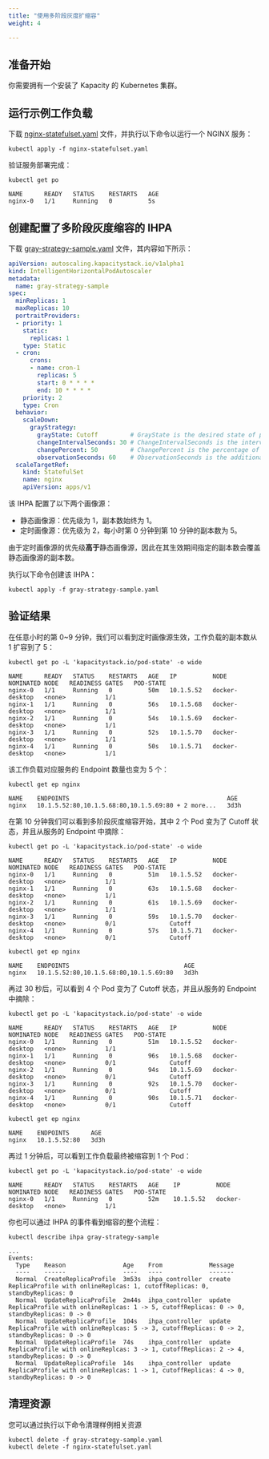 ```yaml
---
title: "使用多阶段灰度扩缩容"
weight: 4

---
```


## 准备开始

你需要拥有一个安装了 Kapacity 的 Kubernetes 集群。

## 运行示例工作负载

下载 [nginx-statefulset.yaml](/examples/workload/nginx-statefulset.yaml) 文件，并执行以下命令以运行一个 NGINX 服务：

```shell
kubectl apply -f nginx-statefulset.yaml
```

验证服务部署完成：

```shell
kubectl get po
```

```
NAME      READY   STATUS    RESTARTS   AGE
nginx-0   1/1     Running   0          5s
```

## 创建配置了多阶段灰度缩容的 IHPA

下载 [gray-strategy-sample.yaml](/examples/ihpa/gray-strategy-sample.yaml) 文件，其内容如下所示：

```yaml
apiVersion: autoscaling.kapacitystack.io/v1alpha1
kind: IntelligentHorizontalPodAutoscaler
metadata:
  name: gray-strategy-sample
spec:
  minReplicas: 1
  maxReplicas: 10
  portraitProviders:
  - priority: 1
    static:
      replicas: 1
    type: Static
  - cron:
      crons:
      - name: cron-1
        replicas: 5
        start: 0 * * * *
        end: 10 * * * *
    priority: 2
    type: Cron
  behavior:
    scaleDown:
      grayStrategy:
        grayState: Cutoff         # GrayState is the desired state of pods that in gray stage.
        changeIntervalSeconds: 30 # ChangeIntervalSeconds is the interval time between each gray change.
        changePercent: 50         # ChangePercent is the percentage of the total change of replica numbers which is used to calculate the amount of pods to change in each gray change.
        observationSeconds: 60    # ObservationSeconds is the additional observation time after the gray change reaching 100%.
  scaleTargetRef:
    kind: StatefulSet
    name: nginx
    apiVersion: apps/v1
```

该 IHPA 配置了以下两个画像源：

- 静态画像源：优先级为 1，副本数始终为 1。
- 定时画像源：优先级为 2，每小时第 0 分钟到第 10 分钟的副本数为 5。

由于定时画像源的优先级**高于**静态画像源，因此在其生效期间指定的副本数会覆盖静态画像源的副本数。

执行以下命令创建该 IHPA：

```shell
kubectl apply -f gray-strategy-sample.yaml
```

## 验证结果

在任意小时的第 0~9 分钟，我们可以看到定时画像源生效，工作负载的副本数从 1 扩容到了 5：

```shell
kubectl get po -L 'kapacitystack.io/pod-state' -o wide
```

```
NAME      READY   STATUS    RESTARTS   AGE   IP          NODE             NOMINATED NODE   READINESS GATES   POD-STATE
nginx-0   1/1     Running   0          50m   10.1.5.52   docker-desktop   <none>           1/1
nginx-1   1/1     Running   0          56s   10.1.5.68   docker-desktop   <none>           1/1
nginx-2   1/1     Running   0          54s   10.1.5.69   docker-desktop   <none>           1/1
nginx-3   1/1     Running   0          52s   10.1.5.70   docker-desktop   <none>           1/1
nginx-4   1/1     Running   0          50s   10.1.5.71   docker-desktop   <none>           1/1
```

该工作负载对应服务的 Endpoint 数量也变为 5 个：

```shell
kubectl get ep nginx
```

```
NAME    ENDPOINTS                                            AGE
nginx   10.1.5.52:80,10.1.5.68:80,10.1.5.69:80 + 2 more...   3d3h
```

在第 10 分钟我们可以看到多阶段灰度缩容开始，其中 2 个 Pod 变为了 Cutoff 状态，并且从服务的 Endpoint 中摘除：

```shell
kubectl get po -L 'kapacitystack.io/pod-state' -o wide
```

```
NAME      READY   STATUS    RESTARTS   AGE   IP          NODE             NOMINATED NODE   READINESS GATES   POD-STATE
nginx-0   1/1     Running   0          51m   10.1.5.52   docker-desktop   <none>           1/1
nginx-1   1/1     Running   0          63s   10.1.5.68   docker-desktop   <none>           1/1
nginx-2   1/1     Running   0          61s   10.1.5.69   docker-desktop   <none>           1/1
nginx-3   1/1     Running   0          59s   10.1.5.70   docker-desktop   <none>           0/1               Cutoff
nginx-4   1/1     Running   0          57s   10.1.5.71   docker-desktop   <none>           0/1               Cutoff
```

```shell
kubectl get ep nginx
```

```
NAME    ENDPOINTS                                AGE
nginx   10.1.5.52:80,10.1.5.68:80,10.1.5.69:80   3d3h
```

再过 30 秒后，可以看到 4 个 Pod 变为了 Cutoff 状态，并且从服务的 Endpoint 中摘除：

```shell
kubectl get po -L 'kapacitystack.io/pod-state' -o wide
```

```
NAME      READY   STATUS    RESTARTS   AGE   IP          NODE             NOMINATED NODE   READINESS GATES   POD-STATE
nginx-0   1/1     Running   0          51m   10.1.5.52   docker-desktop   <none>           1/1
nginx-1   1/1     Running   0          96s   10.1.5.68   docker-desktop   <none>           0/1               Cutoff
nginx-2   1/1     Running   0          94s   10.1.5.69   docker-desktop   <none>           0/1               Cutoff
nginx-3   1/1     Running   0          92s   10.1.5.70   docker-desktop   <none>           0/1               Cutoff
nginx-4   1/1     Running   0          90s   10.1.5.71   docker-desktop   <none>           0/1               Cutoff
```

```shell
kubectl get ep nginx
```

```
NAME    ENDPOINTS      AGE
nginx   10.1.5.52:80   3d3h
```

再过 1 分钟后，可以看到工作负载最终被缩容到 1 个 Pod：

```shell
kubectl get po -L 'kapacitystack.io/pod-state' -o wide
```

```
NAME      READY   STATUS    RESTARTS   AGE    IP          NODE             NOMINATED NODE   READINESS GATES   POD-STATE
nginx-0   1/1     Running   0          52m    10.1.5.52   docker-desktop   <none>           1/1
```

你也可以通过 IHPA 的事件看到缩容的整个流程：

```shell
kubectl describe ihpa gray-strategy-sample
```

```
...
Events:
  Type    Reason                Age    From             Message
  ----    ------                ----   ----             -------
  Normal  CreateReplicaProfile  3m53s  ihpa_controller  create ReplicaProfile with onlineReplcas: 1, cutoffReplicas: 0, standbyReplicas: 0
  Normal  UpdateReplicaProfile  2m44s  ihpa_controller  update ReplicaProfile with onlineReplcas: 1 -> 5, cutoffReplicas: 0 -> 0, standbyReplicas: 0 -> 0
  Normal  UpdateReplicaProfile  104s   ihpa_controller  update ReplicaProfile with onlineReplcas: 5 -> 3, cutoffReplicas: 0 -> 2, standbyReplicas: 0 -> 0
  Normal  UpdateReplicaProfile  74s    ihpa_controller  update ReplicaProfile with onlineReplcas: 3 -> 1, cutoffReplicas: 2 -> 4, standbyReplicas: 0 -> 0
  Normal  UpdateReplicaProfile  14s    ihpa_controller  update ReplicaProfile with onlineReplcas: 1 -> 1, cutoffReplicas: 4 -> 0, standbyReplicas: 0 -> 0
```

## 清理资源

您可以通过执行以下命令清理样例相关资源

```shell
kubectl delete -f gray-strategy-sample.yaml 
kubectl delete -f nginx-statefulset.yaml 
```
